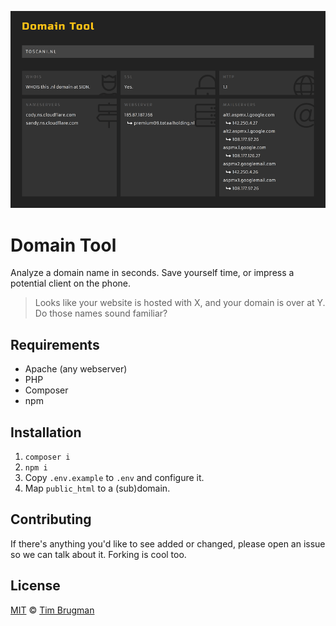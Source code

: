 ![Screenshot](/screenshot.png)

# Domain Tool

Analyze a domain name in seconds. Save yourself time, or impress a potential client on the phone.

> Looks like your website is hosted with X, and your domain is over at Y. Do those names sound familiar?

## Requirements

- Apache (any webserver)
- PHP
- Composer
- npm

## Installation

1. `composer i`
1. `npm i`
1. Copy `.env.example` to `.env` and configure it.
1. Map `public_html` to a (sub)domain.

## Contributing

If there's anything you'd like to see added or changed, please open an issue so we can talk about it. Forking is cool too.

## License

[MIT](/LICENSE) &copy; [Tim Brugman](https://timbr.dev/)